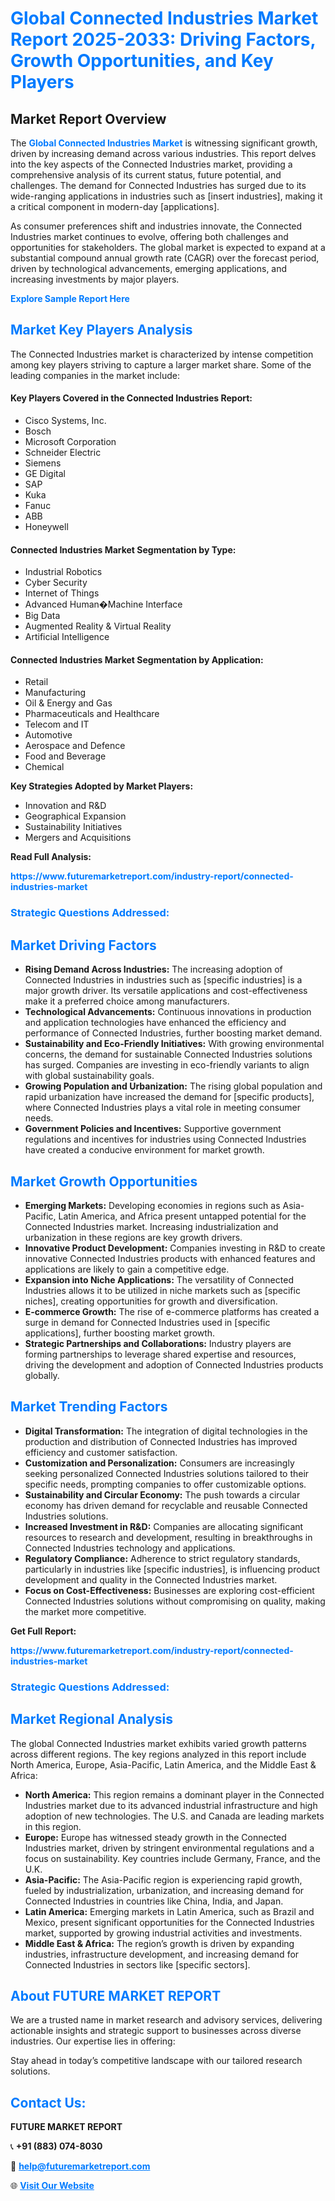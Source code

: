 <h1 style="color: #007BFF;">Global Connected Industries Market Report 2025-2033: Driving Factors, Growth Opportunities, and Key Players</h1>

<section id="overview">
<h2>Market Report Overview</h2>
<p>The <a href="https://www.futuremarketreport.com/industry-report/connected-industries-market" style="color: #007BFF; text-decoration: none;"><strong>Global Connected Industries Market</strong></a> is witnessing significant growth, driven by increasing demand across various industries. This report delves into the key aspects of the Connected Industries market, providing a comprehensive analysis of its current status, future potential, and challenges. The demand for Connected Industries has surged due to its wide-ranging applications in industries such as [insert industries], making it a critical component in modern-day [applications].</p>
<p>As consumer preferences shift and industries innovate, the Connected Industries market continues to evolve, offering both challenges and opportunities for stakeholders. The global market is expected to expand at a substantial compound annual growth rate (CAGR) over the forecast period, driven by technological advancements, emerging applications, and increasing investments by major players.</p>
</section>

<section id="overview">
<p><a href="https://www.futuremarketreport.com/request-sample/reportId=52446" style="color: #007BFF; text-decoration: none;"><strong>Explore Sample Report Here</strong></a></p>
</section>

<section id="key-players">
<h2 style="color: #007BFF;">Market Key Players Analysis</h2>
<p>The Connected Industries market is characterized by intense competition among key players striving to capture a larger market share. Some of the leading companies in the market include:</p>
<h4>Key Players Covered in the Connected Industries Report:</h4>
<ul><li>Cisco Systems, Inc.</li><li>Bosch</li><li>Microsoft Corporation</li><li>Schneider Electric</li><li>Siemens</li><li>GE Digital</li><li>SAP</li><li>Kuka</li><li>Fanuc</li><li>ABB</li><li>Honeywell</li></ul>
<h4>Connected Industries Market Segmentation by Type:</h4>
<ul><li>Industrial Robotics</li><li>Cyber Security</li><li>Internet of Things</li><li>Advanced Human�Machine Interface</li><li>Big Data</li><li>Augmented Reality &amp; Virtual Reality</li><li>Artificial Intelligence</li></ul>

<h4>Connected Industries Market Segmentation by Application:</h4>
<ul><li>Retail</li><li>Manufacturing</li><li>Oil &amp; Energy and Gas</li><li>Pharmaceuticals and Healthcare</li><li>Telecom and IT</li><li>Automotive</li><li>Aerospace and Defence</li><li>Food and Beverage</li><li>Chemical</li></ul>
<p><strong>Key Strategies Adopted by Market Players:</strong></p>
<ul>
<li>Innovation and R&D</li>
<li>Geographical Expansion</li>
<li>Sustainability Initiatives</li>
<li>Mergers and Acquisitions</li>
</ul>
</section>

<section>
<p><strong>Read Full Analysis: </strong></p><a href="https://www.futuremarketreport.com/industry-report/connected-industries-market" style="color: #007BFF; text-decoration: none;"><strong>https://www.futuremarketreport.com/industry-report/connected-industries-market</strong></a>
<h3 style="color: #007BFF;">Strategic Questions Addressed:</h3>
</section>

<section id="driving-factors">
<h2 style="color: #007BFF;">Market Driving Factors</h2>
<ul>
<li><strong>Rising Demand Across Industries:</strong> The increasing adoption of Connected Industries in industries such as [specific industries] is a major growth driver. Its versatile applications and cost-effectiveness make it a preferred choice among manufacturers.</li>
<li><strong>Technological Advancements:</strong> Continuous innovations in production and application technologies have enhanced the efficiency and performance of Connected Industries, further boosting market demand.</li>
<li><strong>Sustainability and Eco-Friendly Initiatives:</strong> With growing environmental concerns, the demand for sustainable Connected Industries solutions has surged. Companies are investing in eco-friendly variants to align with global sustainability goals.</li>
<li><strong>Growing Population and Urbanization:</strong> The rising global population and rapid urbanization have increased the demand for [specific products], where Connected Industries plays a vital role in meeting consumer needs.</li>
<li><strong>Government Policies and Incentives:</strong> Supportive government regulations and incentives for industries using Connected Industries have created a conducive environment for market growth.</li>
</ul>
</section>

<section id="growth-opportunities">
<h2 style="color: #007BFF;">Market Growth Opportunities</h2>
<ul>
<li><strong>Emerging Markets:</strong> Developing economies in regions such as Asia-Pacific, Latin America, and Africa present untapped potential for the Connected Industries market. Increasing industrialization and urbanization in these regions are key growth drivers.</li>
<li><strong>Innovative Product Development:</strong> Companies investing in R&D to create innovative Connected Industries products with enhanced features and applications are likely to gain a competitive edge.</li>
<li><strong>Expansion into Niche Applications:</strong> The versatility of Connected Industries allows it to be utilized in niche markets such as [specific niches], creating opportunities for growth and diversification.</li>
<li><strong>E-commerce Growth:</strong> The rise of e-commerce platforms has created a surge in demand for Connected Industries used in [specific applications], further boosting market growth.</li>
<li><strong>Strategic Partnerships and Collaborations:</strong> Industry players are forming partnerships to leverage shared expertise and resources, driving the development and adoption of Connected Industries products globally.</li>
</ul>
</section>

<section id="trending-factors">
<h2 style="color: #007BFF;">Market Trending Factors</h2>
<ul>
<li><strong>Digital Transformation:</strong> The integration of digital technologies in the production and distribution of Connected Industries has improved efficiency and customer satisfaction.</li>
<li><strong>Customization and Personalization:</strong> Consumers are increasingly seeking personalized Connected Industries solutions tailored to their specific needs, prompting companies to offer customizable options.</li>
<li><strong>Sustainability and Circular Economy:</strong> The push towards a circular economy has driven demand for recyclable and reusable Connected Industries solutions.</li>
<li><strong>Increased Investment in R&D:</strong> Companies are allocating significant resources to research and development, resulting in breakthroughs in Connected Industries technology and applications.</li>
<li><strong>Regulatory Compliance:</strong> Adherence to strict regulatory standards, particularly in industries like [specific industries], is influencing product development and quality in the Connected Industries market.</li>
<li><strong>Focus on Cost-Effectiveness:</strong> Businesses are exploring cost-efficient Connected Industries solutions without compromising on quality, making the market more competitive.</li>
</ul>
</section>

<section>
<p><strong>Get Full Report: </strong></p><a href="https://www.futuremarketreport.com/industry-report/connected-industries-market" style="color: #007BFF; text-decoration: none;"><strong>https://www.futuremarketreport.com/industry-report/connected-industries-market</strong></a>
<h3 style="color: #007BFF;">Strategic Questions Addressed:</h3>
</section>


<section id="regional-analysis">
<h2 style="color: #007BFF;">Market Regional Analysis</h2>
<p>The global Connected Industries market exhibits varied growth patterns across different regions. The key regions analyzed in this report include North America, Europe, Asia-Pacific, Latin America, and the Middle East & Africa:</p>
<ul>
<li><strong>North America:</strong> This region remains a dominant player in the Connected Industries market due to its advanced industrial infrastructure and high adoption of new technologies. The U.S. and Canada are leading markets in this region.</li>
<li><strong>Europe:</strong> Europe has witnessed steady growth in the Connected Industries market, driven by stringent environmental regulations and a focus on sustainability. Key countries include Germany, France, and the U.K.</li>
<li><strong>Asia-Pacific:</strong> The Asia-Pacific region is experiencing rapid growth, fueled by industrialization, urbanization, and increasing demand for Connected Industries in countries like China, India, and Japan.</li>
<li><strong>Latin America:</strong> Emerging markets in Latin America, such as Brazil and Mexico, present significant opportunities for the Connected Industries market, supported by growing industrial activities and investments.</li>
<li><strong>Middle East & Africa:</strong> The region’s growth is driven by expanding industries, infrastructure development, and increasing demand for Connected Industries in sectors like [specific sectors].</li>
</ul>
</section>

<footer>
<h2 style="color: #007BFF;">About FUTURE MARKET REPORT</h2>
<p>We are a trusted name in market research and advisory services, delivering actionable insights and strategic support to businesses across diverse industries. Our expertise lies in offering:</p>

<p>Stay ahead in today’s competitive landscape with our tailored research solutions.</p>

<h2 style="color: #007BFF;">Contact Us:</h2>
<p><strong>FUTURE MARKET REPORT</strong></p>
<p>📞 <strong>+91 (883) 074-8030</strong></p>
<p>📧 <strong><a href="mailto:help@futuremarketreport.com" style="color: #007BFF;">help@futuremarketreport.com</a></strong></p>
<p>🌐 <strong><a href="https://www.futuremarketreport.com/" style="color: #007BFF;">Visit Our Website</a></strong></p>
</footer>
